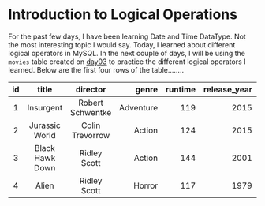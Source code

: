 # Introduction to Logical Operations

For the past few days, I have been learning Date and Time DataType. Not the most interesting topic I would say. Today, I learned about different logical operators in MySQL. In the next couple of days, I will be using the `movies` table created on [day03](https://github.com/Oyebamiji-Micheal/100-Days-of-SQL-Beginner-to-Advance/tree/master/Log/days/day03) to practice the different logical operators I learned. Below are the first four rows of the table........

| id | title | director | genre | runtime | release_year | vote_count |
|:---:|:------------------------:|:-----------------:|----------------:|--------:|-------------:|-----------:|
| 1 | Insurgent | Robert Schwentke | Adventure | 119 | 2015 | 2480 |
| 2 | Jurassic World | Colin Trevorrow | Action | 124 | 2015 | 5562 |
| 3 | Black Hawk Down | Ridley Scott | Action | 144 | 2001 | 1201 |
| 4 | Alien | Ridley Scott | Horror | 117 | 1979 | 2724 |
